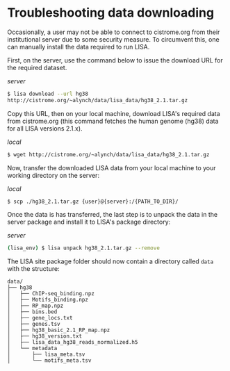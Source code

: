 # Troubleshooting data downloading

Occasionally, a user may not be able to connect to cistrome.org from their institutional server due to some security measure. To circumvent this, one can manually install the data required to run LISA. 

First, on the server, use the command below to issue the download URL for the required dataset.

*server*
```bash
$ lisa download --url hg38
http://cistrome.org/~alynch/data/lisa_data/hg38_2.1.tar.gz
```

Copy this URL, then on your local machine, download LISA's required data from cistrome.org (this command fetches the human genome (hg38) data for all LISA versions 2.1.x).

*local*
```bash
$ wget http://cistrome.org/~alynch/data/lisa_data/hg38_2.1.tar.gz
```

Now, transfer the downloaded LISA data from your local machine to your working directory on the server:

*local*
```bash
$ scp ./hg38_2.1.tar.gz {user}@{server}:/{PATH_TO_DIR}/
```

Once the data is has transferred, the last step is to unpack the data in the server package and install it to LISA's package directory:

*server*
```bash
(lisa_env) $ lisa unpack hg38_2.1.tar.gz --remove
```

The LISA site package folder should now contain a directory called ```data``` with the structure:
```
data/
├── hg38
│   ├── ChIP-seq_binding.npz
│   ├── Motifs_binding.npz
│   ├── RP_map.npz
│   ├── bins.bed
│   ├── gene_locs.txt
│   ├── genes.tsv
│   ├── hg38_basic_2.1_RP_map.npz
│   ├── hg38_version.txt
│   ├── lisa_data_hg38_reads_normalized.h5
│   └── metadata
│       ├── lisa_meta.tsv
│       └── motifs_meta.tsv
```